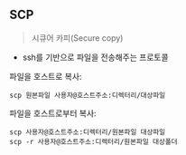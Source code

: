## SCP
> 시큐어 카피(Secure copy)

* ssh를 기반으로 파일을 전송해주는 프로토콜

파일을 호스트로 복사:

```
scp 원본파일 사용자@호스트주소:디렉터리/대상파일
```

파일을 호스트로부터 복사:

```
scp 사용자@호스트주소:디렉터리/원본파일 대상파일
scp -r 사용자@호스트주소:디렉터리/원본파일 대상폴더
```